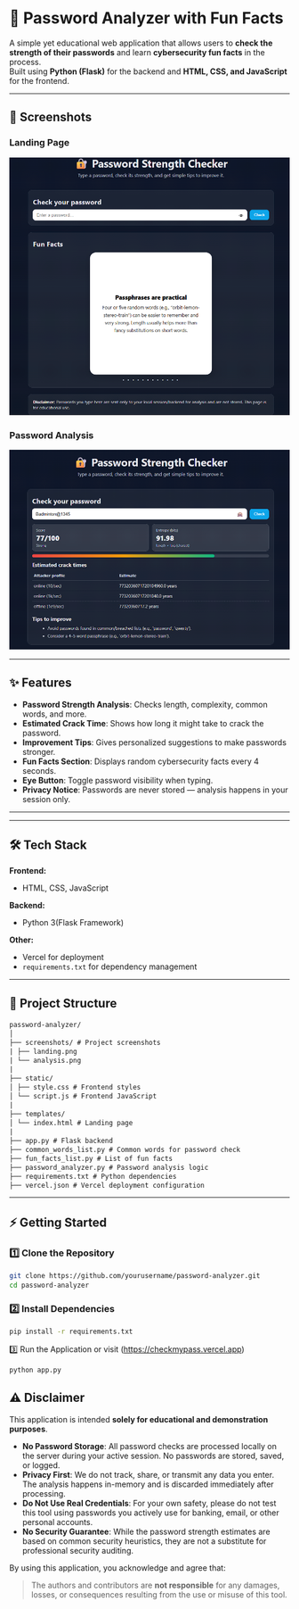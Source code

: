 # 🔐 Password Analyzer with Fun Facts

A simple yet educational web application that allows users to **check the strength of their passwords** and learn **cybersecurity fun facts** in the process.  
Built using **Python (Flask)** for the backend and **HTML, CSS, and JavaScript** for the frontend.

---

## 📸 Screenshots

### Landing Page
![Landing Page](screenshots/landing.png)

### Password Analysis
![Password Analysis](screenshots/analysis.png)

---

## ✨ Features

- **Password Strength Analysis**: Checks length, complexity, common words, and more.
- **Estimated Crack Time**: Shows how long it might take to crack the password.
- **Improvement Tips**: Gives personalized suggestions to make passwords stronger.
- **Fun Facts Section**: Displays random cybersecurity facts every 4 seconds.
- **Eye Button**: Toggle password visibility when typing.
- **Privacy Notice**: Passwords are never stored — analysis happens in your session only.

---


---

## 🛠️ Tech Stack

**Frontend:**
- HTML, CSS, JavaScript

**Backend:**
- Python 3(Flask Framework)

**Other:**
- Vercel for deployment
- `requirements.txt` for dependency management

---

## 📂 Project Structure
```plaintext
password-analyzer/
│
├── screenshots/ # Project screenshots
| ├── landing.png
| └── analysis.png
|
├── static/
│ ├── style.css # Frontend styles
│ └── script.js # Frontend JavaScript
|
├── templates/
│ └── index.html # Landing page
|
├── app.py # Flask backend
├── common_words_list.py # Common words for password check
├── fun_facts_list.py # List of fun facts
├── password_analyzer.py # Password analysis logic
├── requirements.txt # Python dependencies
├── vercel.json # Vercel deployment configuration
```
---

## ⚡ Getting Started

### 1️⃣ Clone the Repository
```bash
git clone https://github.com/yourusername/password-analyzer.git
cd password-analyzer
```

### 2️⃣ Install Dependencies
```bash
pip install -r requirements.txt
```

3️⃣ Run the Application or visit (https://checkmypass.vercel.app)
```bash
python app.py
```

## ⚠️ Disclaimer

This application is intended **solely for educational and demonstration purposes**.

- **No Password Storage**: All password checks are processed locally on the server during your active session. No passwords are stored, saved, or logged.
- **Privacy First**: We do not track, share, or transmit any data you enter. The analysis happens in-memory and is discarded immediately after processing.
- **Do Not Use Real Credentials**: For your own safety, please do not test this tool using passwords you actively use for banking, email, or other personal accounts.
- **No Security Guarantee**: While the password strength estimates are based on common security heuristics, they are not a substitute for professional security auditing.

By using this application, you acknowledge and agree that:
> The authors and contributors are **not responsible** for any damages, losses, or consequences resulting from the use or misuse of this tool.

